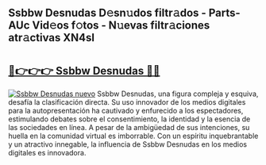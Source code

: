 ## Ssbbw Desnudas D𝚎sn𝚞dos filtr𝚊dos - Parts-AUc Vid𝚎os f𝚘tos - N𝚞evas filtr𝚊ciones atr𝚊ctivas XN4sl

# <h2><a href="http://mbcuj0.tromn.icu/?c=Ssbbw+Desnudas">🔗👉👉👉 Ssbbw Desnudas 🔗🔗</a></h2>

[![Ssbbw Desnudas nuevo](https://i.imgur.com/pEAQMta.gif)](http://mbcuj0.tromn.icu/?c=Ssbbw+Desnudas)
Ssbbw Desnudas, una figura compleja y esquiva, desafía la clasificación directa. Su uso innovador de los medios digitales para la autopresentación ha cautivado y enfurecido a los espectadores, estimulando debates sobre el consentimiento, la identidad y la esencia de las sociedades en línea. A pesar de la ambigüedad de sus intenciones, su huella en la comunidad virtual es imborrable. Con un espíritu inquebrantable y un atractivo innegable, la influencia de Ssbbw Desnudas en los medios digitales es innovadora.
